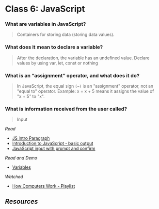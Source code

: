 # Class 6: JavaScript

### What are variables in JavaScript?

> Containers  for storing data (storing data values).

### What does it mean to declare a variable?

> After the declaration, the variable has an undefined value. Declare values by using var, let, const or nothing

### What is an “assignment” operator, and what does it do?

> In JavaScript, the equal sign `(=)` is an "assignment" operator, not an "equal to" operator.
> Example: x = x + 5 means it assigns the value of "x + 5" to "x".

### What is information received from the user called?
> Input


*Read*

- [JS Intro Paragraph](https://developer.mozilla.org/en-US/docs/Web/JavaScript)
- [Introduction to JavaScript - basic output](https://code-maven.com/introduction-to-javascript)
- [JavaScript input with prompt and confirm](https://code-maven.com/javascript-input-with-prompt-and-confirm)

*Read and Demo*

- [Variables](https://www.w3schools.com/js/js_variables.asp)

*Watched*

- [How Computers Work - Playlist](https://www.youtube.com/playlist?list=PLzdnOPI1iJNcsRwJhvksEo1tJqjIqWbN-)

*Resources*
- 